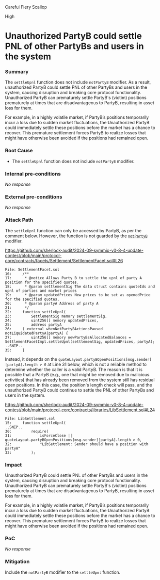 Careful Fiery Scallop

High

# Unauthorized PartyB could settle PNL of other PartyBs and users in the system

### Summary

The `settleUpnl` function does not include `notPartyB` modifier. As a result, unauthorized PartyB could settle PNL of other PartyBs and users in the system, causing disruption and breaking core protocol functionality. Unauthorized PartyB can prematurely settle PartyB's (victim) positions prematurely at times that are disadvantageous to PartyB, resulting in asset loss for them.

For example, in a highly volatile market, if PartyB’s positions temporarily incur a loss due to sudden market fluctuations, the Unauthorized PartyB could immediately settle these positions before the market has a chance to recover. This premature settlement forces PartyB to realize losses that might have otherwise been avoided if the positions had remained open.

### Root Cause

- The `settleUpnl` function does not include `notPartyB` modifier.

### Internal pre-conditions

_No response_

### External pre-conditions

_No response_

### Attack Path

The `settleUpnl` function can only be accessed by PartyB, as per the comment below. However, the function is not guarded by the [`notPartyB`](https://github.com/sherlock-audit/2024-09-symmio-v0-8-4-update-contest/blob/main/protocol-core/contracts/utils/Accessibility.sol#L18) modifier.

https://github.com/sherlock-audit/2024-09-symmio-v0-8-4-update-contest/blob/main/protocol-core/contracts/facets/Settlement/SettlementFacet.sol#L26

```solidity
File: SettlementFacet.sol
16: 	/**
17: 	 * @notice Allows Party B to settle the upnl of party A position for the specified quotes.
18: 	 * @param settlementSig The data struct contains quoteIds and upnl of parties and market prices
19: 	 * @param updatedPrices New prices to be set as openedPrice for the specified quotes.
20: 	 * @param partyA Address of party A
21: 	 */
22: 	function settleUpnl(
23: 		SettlementSig memory settlementSig,
24: 		uint256[] memory updatedPrices,
25: 		address partyA
26: 	) external whenNotPartyBActionsPaused notLiquidatedPartyA(partyA) {
27: 		uint256[] memory newPartyBsAllocatedBalances = SettlementFacetImpl.settleUpnl(settlementSig, updatedPrices, partyA);
..SNIP..
35: 	}
```

Instead, it depends on the `quoteLayout.partyBOpenPositions[msg.sender][partyA].length > 0` at Line 31 below, which is not a reliable method to determine whether the caller is a valid PartyB. The reason is that it is possible that a PartyB (e.g., one that might be removed due to malicious activities) that has already been removed from the system still has residual open positions. In this case, the position's length check will pass, and the unauthorized PartyB could continue to settle the PNL of other PartyBs and users in the system.

https://github.com/sherlock-audit/2024-09-symmio-v0-8-4-update-contest/blob/main/protocol-core/contracts/libraries/LibSettlement.sol#L24

```solidity
File: LibSettlement.sol
15: 	function settleUpnl(
..SNIP..
30: 		require(
31: 			isForceClose || quoteLayout.partyBOpenPositions[msg.sender][partyA].length > 0,
32: 			"LibSettlement: Sender should have a position with partyA"
33: 		);
```

### Impact

Unauthorized PartyB could settle PNL of other PartyBs and users in the system, causing disruption and breaking core protocol functionality. Unauthorized PartyB can prematurely settle PartyB's (victim) positions prematurely at times that are disadvantageous to PartyB, resulting in asset loss for them.

For example, in a highly volatile market, if PartyB’s positions temporarily incur a loss due to sudden market fluctuations, the Unauthorized PartyB could immediately settle these positions before the market has a chance to recover. This premature settlement forces PartyB to realize losses that might have otherwise been avoided if the positions had remained open.

### PoC

_No response_

### Mitigation

Include the `notPartyB` modifier to the `settleUpnl` function.